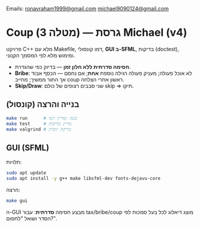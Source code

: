 Emails: ronavraham1999@gmail.com michael9090124@gmail.com

# Coup (מטלה 3) — גרסת Michael (v4)

פרויקט C++ מלא עם Makefile, דמו קונסולי, **GUI ב-SFML**, בדיקות (doctest), ומימוש מלא לפי המסמך הקנוני.
- **חסימה סדרתית ללא חלון זמן** — בדיוק כפי שהגדרת.
- **Bribe**: לא אוכל פעולה; מעניק פעולה רגילה נוספת **אחת**; אם נחסם — הכסף אבוד אך התור ממשיך; מחייב coup ראשון אחרי הצלחה.
- **Skip/Draw**: שני סבבים רצופים של כולם skip ⇒ תיקו.

## בנייה והרצה (קונסול)
```bash
make run      # בונה ומריץ דמו
make test     # מריץ בדיקות
make valgrind # בדיקת זיכרון
```

## GUI (SFML)
תלויות:
```bash
sudo apt update
sudo apt install -y g++ make libsfml-dev fonts-dejavu-core
```
הרצה:
```bash
make gui
```

ה-GUI מבצע חסימה **סדרתית**: עבור tax/bribe/coup מוצג דיאלוג לכל בעל סמכות לפי הסדר ושואל "לחסום?".

